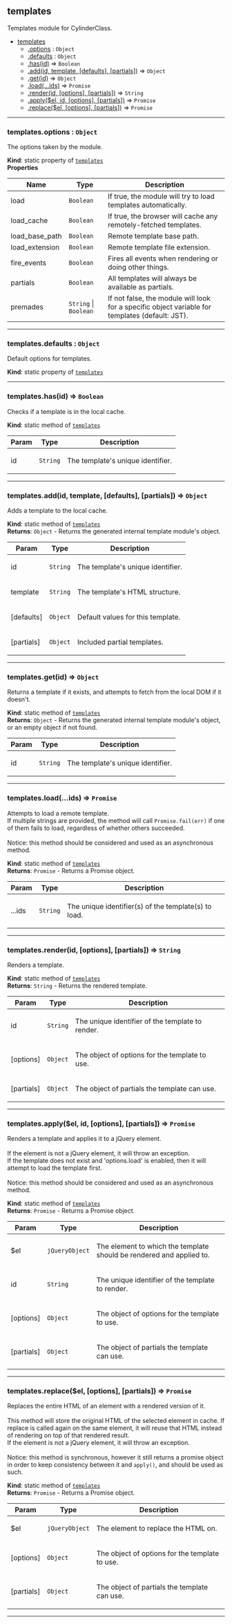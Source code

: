<a name="module_templates"></a>

## templates
Templates module for CylinderClass.


* [templates](#module_templates)
    * [.options](#module_templates.options) : <code>Object</code>
    * [.defaults](#module_templates.defaults) : <code>Object</code>
    * [.has(id)](#module_templates.has) ⇒ <code>Boolean</code>
    * [.add(id, template, [defaults], [partials])](#module_templates.add) ⇒ <code>Object</code>
    * [.get(id)](#module_templates.get) ⇒ <code>Object</code>
    * [.load(...ids)](#module_templates.load) ⇒ <code>Promise</code>
    * [.render(id, [options], [partials])](#module_templates.render) ⇒ <code>String</code>
    * [.apply($el, id, [options], [partials])](#module_templates.apply) ⇒ <code>Promise</code>
    * [.replace($el, [options], [partials])](#module_templates.replace) ⇒ <code>Promise</code>


* * *

<a name="module_templates.options"></a>

### templates.options : <code>Object</code>
The options taken by the module.

**Kind**: static property of <code>[templates](#module_templates)</code>  
**Properties**

<table>
  <thead>
    <tr>
      <th>Name</th><th>Type</th><th>Description</th>
    </tr>
  </thead>
  <tbody>
<tr>
    <td>load</td><td><code>Boolean</code></td><td>If true, the module will try to load templates automatically.</td>
    </tr><tr>
    <td>load_cache</td><td><code>Boolean</code></td><td>If true, the browser will cache any remotely-fetched templates.</td>
    </tr><tr>
    <td>load_base_path</td><td><code>Boolean</code></td><td>Remote template base path.</td>
    </tr><tr>
    <td>load_extension</td><td><code>Boolean</code></td><td>Remote template file extension.</td>
    </tr><tr>
    <td>fire_events</td><td><code>Boolean</code></td><td>Fires all events when rendering or doing other things.</td>
    </tr><tr>
    <td>partials</td><td><code>Boolean</code></td><td>All templates will always be available as partials.</td>
    </tr><tr>
    <td>premades</td><td><code>String</code> | <code>Boolean</code></td><td>If not false, the module will look for a specific object variable for templates (default: JST).</td>
    </tr>  </tbody>
</table>


* * *

<a name="module_templates.defaults"></a>

### templates.defaults : <code>Object</code>
Default options for templates.

**Kind**: static property of <code>[templates](#module_templates)</code>  

* * *

<a name="module_templates.has"></a>

### templates.has(id) ⇒ <code>Boolean</code>
Checks if a template is in the local cache.

**Kind**: static method of <code>[templates](#module_templates)</code>  
<table>
  <thead>
    <tr>
      <th>Param</th><th>Type</th><th>Description</th>
    </tr>
  </thead>
  <tbody>
<tr>
    <td>id</td><td><code>String</code></td><td><p>The template&#39;s unique identifier.</p>
</td>
    </tr>  </tbody>
</table>


* * *

<a name="module_templates.add"></a>

### templates.add(id, template, [defaults], [partials]) ⇒ <code>Object</code>
Adds a template to the local cache.

**Kind**: static method of <code>[templates](#module_templates)</code>  
**Returns**: <code>Object</code> - Returns the generated internal template module's object.  
<table>
  <thead>
    <tr>
      <th>Param</th><th>Type</th><th>Description</th>
    </tr>
  </thead>
  <tbody>
<tr>
    <td>id</td><td><code>String</code></td><td><p>The template&#39;s unique identifier.</p>
</td>
    </tr><tr>
    <td>template</td><td><code>String</code></td><td><p>The template&#39;s HTML structure.</p>
</td>
    </tr><tr>
    <td>[defaults]</td><td><code>Object</code></td><td><p>Default values for this template.</p>
</td>
    </tr><tr>
    <td>[partials]</td><td><code>Object</code></td><td><p>Included partial templates.</p>
</td>
    </tr>  </tbody>
</table>


* * *

<a name="module_templates.get"></a>

### templates.get(id) ⇒ <code>Object</code>
Returns a template if it exists, and attempts to fetch from the local DOM if it doesn't.

**Kind**: static method of <code>[templates](#module_templates)</code>  
**Returns**: <code>Object</code> - Returns the generated internal template module's object, or an empty object if not found.  
<table>
  <thead>
    <tr>
      <th>Param</th><th>Type</th><th>Description</th>
    </tr>
  </thead>
  <tbody>
<tr>
    <td>id</td><td><code>String</code></td><td><p>The template&#39;s unique identifier.</p>
</td>
    </tr>  </tbody>
</table>


* * *

<a name="module_templates.load"></a>

### templates.load(...ids) ⇒ <code>Promise</code>
Attempts to load a remote template.<br />If multiple strings are provided, the method will call <code>Promise.fail(err)</code> if one of them fails to load, regardless of whether others succeeded.<br /><br />Notice: this method should be considered and used as an asynchronous method.

**Kind**: static method of <code>[templates](#module_templates)</code>  
**Returns**: <code>Promise</code> - Returns a Promise object.  
<table>
  <thead>
    <tr>
      <th>Param</th><th>Type</th><th>Description</th>
    </tr>
  </thead>
  <tbody>
<tr>
    <td>...ids</td><td><code>String</code></td><td><p>The unique identifier(s) of the template(s) to load.</p>
</td>
    </tr>  </tbody>
</table>


* * *

<a name="module_templates.render"></a>

### templates.render(id, [options], [partials]) ⇒ <code>String</code>
Renders a template.

**Kind**: static method of <code>[templates](#module_templates)</code>  
**Returns**: <code>String</code> - Returns the rendered template.  
<table>
  <thead>
    <tr>
      <th>Param</th><th>Type</th><th>Description</th>
    </tr>
  </thead>
  <tbody>
<tr>
    <td>id</td><td><code>String</code></td><td><p>The unique identifier of the template to render.</p>
</td>
    </tr><tr>
    <td>[options]</td><td><code>Object</code></td><td><p>The object of options for the template to use.</p>
</td>
    </tr><tr>
    <td>[partials]</td><td><code>Object</code></td><td><p>The object of partials the template can use.</p>
</td>
    </tr>  </tbody>
</table>


* * *

<a name="module_templates.apply"></a>

### templates.apply($el, id, [options], [partials]) ⇒ <code>Promise</code>
Renders a template and applies it to a jQuery element.<br /><br />If the element is not a jQuery element, it will throw an exception.<br />If the template does not exist and 'options.load' is enabled, then it will attempt to load the template first.<br /><br />Notice: this method should be considered and used as an asynchronous method.

**Kind**: static method of <code>[templates](#module_templates)</code>  
**Returns**: <code>Promise</code> - Returns a Promise object.  
<table>
  <thead>
    <tr>
      <th>Param</th><th>Type</th><th>Description</th>
    </tr>
  </thead>
  <tbody>
<tr>
    <td>$el</td><td><code>jQueryObject</code></td><td><p>The element to which the template should be rendered and applied to.</p>
</td>
    </tr><tr>
    <td>id</td><td><code>String</code></td><td><p>The unique identifier of the template to render.</p>
</td>
    </tr><tr>
    <td>[options]</td><td><code>Object</code></td><td><p>The object of options for the template to use.</p>
</td>
    </tr><tr>
    <td>[partials]</td><td><code>Object</code></td><td><p>The object of partials the template can use.</p>
</td>
    </tr>  </tbody>
</table>


* * *

<a name="module_templates.replace"></a>

### templates.replace($el, [options], [partials]) ⇒ <code>Promise</code>
Replaces the entire HTML of an element with a rendered version of it.<br /><br />This method will store the original HTML of the selected element in cache.If replace is called again on the same element, it will reuse that HTML instead of rendering on top of that rendered result.<br />If the element is not a jQuery element, it will throw an exception.<br /><br />Notice: this method is synchronous, however it still returns a promise objectin order to keep consistency between it and <code>apply()</code>, and should be used as such.

**Kind**: static method of <code>[templates](#module_templates)</code>  
**Returns**: <code>Promise</code> - Returns a Promise object.  
<table>
  <thead>
    <tr>
      <th>Param</th><th>Type</th><th>Description</th>
    </tr>
  </thead>
  <tbody>
<tr>
    <td>$el</td><td><code>jQueryObject</code></td><td><p>The element to replace the HTML on.</p>
</td>
    </tr><tr>
    <td>[options]</td><td><code>Object</code></td><td><p>The object of options for the template to use.</p>
</td>
    </tr><tr>
    <td>[partials]</td><td><code>Object</code></td><td><p>The object of partials the template can use.</p>
</td>
    </tr>  </tbody>
</table>


* * *

